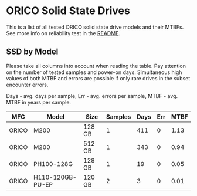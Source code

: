 ORICO Solid State Drives
========================

This is a list of all tested ORICO solid state drive models and their MTBFs. See
more info on reliability test in the [README](https://github.com/bsdhw/SMART).

SSD by Model
------------

Please take all columns into account when reading the table. Pay attention on the
number of tested samples and power-on days. Simultaneous high values of both MTBF
and errors are possible if only rare drives in the subset encounter errors.

Days - avg. days per sample,
Err  - avg. errors per sample,
MTBF - avg. MTBF in years per sample.

| MFG       | Model              | Size   | Samples | Days  | Err   | MTBF |
|-----------|--------------------|--------|---------|-------|-------|------|
| ORICO     | M200               | 128 GB | 1       | 411   | 0     | 1.13   |
| ORICO     | M200               | 512 GB | 1       | 343   | 0     | 0.94   |
| ORICO     | PH100-128G         | 128 GB | 1       | 19    | 0     | 0.05   |
| ORICO     | H110-120GB-PU-EP   | 120 GB | 2       | 3     | 0     | 0.01   |
